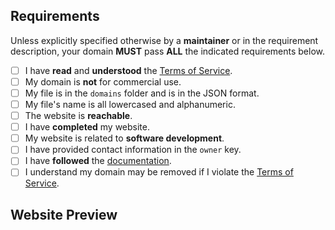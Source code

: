 <!--
!!! YOU MUST FILL OUT THIS TEMPLATE FOR YOUR PULL REQUEST TO BE ACCEPTED !!!
-->

## Requirements
Unless explicitly specified otherwise by a **maintainer** or in the requirement description, your domain **MUST** pass **ALL** the indicated requirements below.

<!-- Change each checkbox to [x] to mark it as checked. -->
- [ ] I have **read** and **understood** the [Terms of Service](https://is-a.dev/terms). <!-- Your domain MUST follow the TOS to be approved. -->
- [ ] My domain is **not** for commercial use.
- [ ] My file is in the `domains` folder and is in the JSON format.
- [ ] My file's name is all lowercased and alphanumeric. <!-- Your file's name is yourname.json, not YourName.json or your_name.json. -->
- [ ] The website is **reachable**.  <!-- Not needed if the domain is for emails only. -->
- [ ] I have **completed** my website. <!-- Not needed if the domain is for emails only. -->
- [ ] My website is related to **software development**.
- [ ] I have provided contact information in the `owner` key.  <!-- Provide your email in the `email` field or another platform (e.g., X, Discord) for contact. -->
- [ ] I have **followed** the [documentation](https://docs.is-a.dev).
- [ ] I understand my domain may be removed if I violate the [Terms of Service](https://is-a.dev/terms).

## Website Preview
<!-- Provide a link or preview of your website below. If you can't make the website visible, then a screenshot of the website also works. -->
